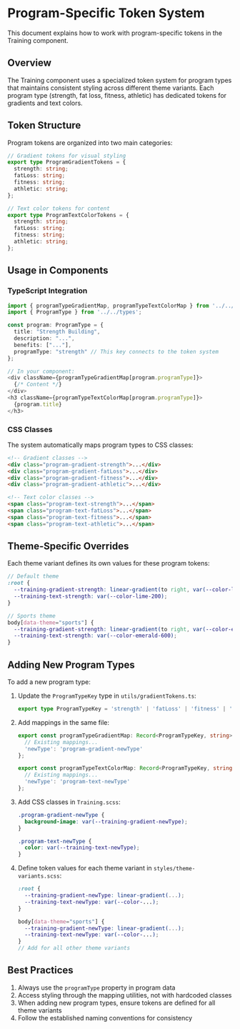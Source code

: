 # Program-Specific Token System

This document explains how to work with program-specific tokens in the Training component.

## Overview

The Training component uses a specialized token system for program types that maintains consistent styling across different theme variants. Each program type (strength, fat loss, fitness, athletic) has dedicated tokens for gradients and text colors.

## Token Structure

Program tokens are organized into two main categories:

```typescript
// Gradient tokens for visual styling
export type ProgramGradientTokens = {
  strength: string;
  fatLoss: string;
  fitness: string;
  athletic: string;
};

// Text color tokens for content
export type ProgramTextColorTokens = {
  strength: string;
  fatLoss: string;
  fitness: string;
  athletic: string;
};
```

## Usage in Components

### TypeScript Integration

```typescript
import { programTypeGradientMap, programTypeTextColorMap } from '../../utils/gradientTokens';
import { ProgramType } from '../../types';

const program: ProgramType = {
  title: "Strength Building",
  description: "...",
  benefits: ["..."],
  programType: "strength" // This key connects to the token system
};

// In your component:
<div className={programTypeGradientMap[program.programType]}>
  {/* Content */}
</div>
<h3 className={programTypeTextColorMap[program.programType]}>
  {program.title}
</h3>
```

### CSS Classes

The system automatically maps program types to CSS classes:

```html
<!-- Gradient classes -->
<div class="program-gradient-strength">...</div>
<div class="program-gradient-fatLoss">...</div>
<div class="program-gradient-fitness">...</div>
<div class="program-gradient-athletic">...</div>

<!-- Text color classes -->
<span class="program-text-strength">...</span>
<span class="program-text-fatLoss">...</span>
<span class="program-text-fitness">...</span>
<span class="program-text-athletic">...</span>
```

## Theme-Specific Overrides

Each theme variant defines its own values for these program tokens:

```scss
// Default theme
:root {
  --training-gradient-strength: linear-gradient(to right, var(--color-lime-300), var(--color-emerald-400));
  --training-text-strength: var(--color-lime-200);
}

// Sports theme
body[data-theme="sports"] {
  --training-gradient-strength: linear-gradient(to right, var(--color-emerald-500), var(--color-teal-400));
  --training-text-strength: var(--color-emerald-600);
}
```

## Adding New Program Types

To add a new program type:

1. Update the `ProgramTypeKey` type in `utils/gradientTokens.ts`:
   ```typescript
   export type ProgramTypeKey = 'strength' | 'fatLoss' | 'fitness' | 'athletic' | 'newType';
   ```

2. Add mappings in the same file:
   ```typescript
   export const programTypeGradientMap: Record<ProgramTypeKey, string> = {
     // Existing mappings...
     'newType': 'program-gradient-newType'
   };

   export const programTypeTextColorMap: Record<ProgramTypeKey, string> = {
     // Existing mappings...
     'newType': 'program-text-newType'
   };
   ```

3. Add CSS classes in `Training.scss`:
   ```scss
   .program-gradient-newType {
     background-image: var(--training-gradient-newType);
   }

   .program-text-newType {
     color: var(--training-text-newType);
   }
   ```

4. Define token values for each theme variant in `styles/theme-variants.scss`:
   ```scss
   :root {
     --training-gradient-newType: linear-gradient(...);
     --training-text-newType: var(--color-...);
   }

   body[data-theme="sports"] {
     --training-gradient-newType: linear-gradient(...);
     --training-text-newType: var(--color-...);
   }
   // Add for all other theme variants
   ```

## Best Practices

1. Always use the `programType` property in program data
2. Access styling through the mapping utilities, not with hardcoded classes
3. When adding new program types, ensure tokens are defined for all theme variants
4. Follow the established naming conventions for consistency 